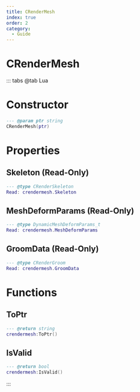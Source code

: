 ```yaml
---
title: CRenderMesh
index: true
order: 2
category:
  - Guide
---
```


# CRenderMesh

::: tabs
@tab Lua
# Constructor
```lua
--- @param ptr string
CRenderMesh(ptr)
```
# Properties
## Skeleton (Read-Only)
```lua
--- @type CRenderSkeleton
Read: crendermesh.Skeleton
```
## MeshDeformParams (Read-Only)
```lua
--- @type DynamicMeshDeformParams_t
Read: crendermesh.MeshDeformParams
```
## GroomData (Read-Only)
```lua
--- @type CRenderGroom
Read: crendermesh.GroomData
```
# Functions
## ToPtr
```lua
--- @return string
crendermesh:ToPtr()
```
## IsValid
```lua
--- @return bool
crendermesh:IsValid()
```

:::